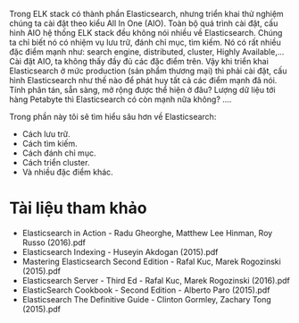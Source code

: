 ﻿Trong ELK stack có thành phần Elasticsearch, nhưng triển khai thử nghiệm chúng ta cài đặt theo kiểu All In One (AIO). 
Toàn bộ quá trình cài đặt, cấu hình AIO hệ thống ELK stack đều không nói nhiều về Elasticsearch. Chúng ta chỉ biết nó có nhiệm vụ lưu trữ, đánh chỉ mục, tìm kiếm. 
Nó có rất nhiều đặc điểm mạnh như: search engine, distributed, cluster, Highly Available,... Cài đặt AIO, ta không thấy đầy đủ các đặc điểm trên. 
Vậy khi triển khai Elasticsearch ở mức production (sản phẩm thương mại) thì phải cài đặt, cấu hình Elasticsearch như thế nào để phát huy tất cả các điểm mạnh đã nói. 
Tính phân tán, sẵn sàng, mở rộng được thể hiện ở đâu? Lượng dữ liệu tới hàng Petabyte thì Elasticsearch có còn mạnh nữa không? ....

Trong phần này tôi sẽ tìm hiểu sâu hơn về Elasticsearch:
- Cách lưu trữ.
- Cách tìm kiếm.
- Cách đánh chỉ mục.
- Cách triển cluster.
- Và nhiều đặc điểm khác.













# Tài liệu tham khảo

- Elasticsearch in Action - Radu Gheorghe, Matthew Lee Hinman, Roy Russo (2016).pdf
- Elasticsearch Indexing - Huseyin Akdogan (2015).pdf
- Mastering Elasticsearch Second Edition - Rafal Kuc, Marek Rogozinski (2015).pdf
- Elasticsearch Server - Third Ed - Rafal Kuc, Marek Rogozinski (2016).pdf
- ElasticSearch Cookbook - Second Edition - Alberto Paro (2015).pdf
- Elasticsearch The Definitive Guide - Clinton Gormley, Zachary Tong (2015).pdf